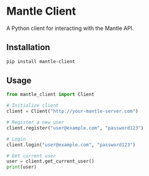 # Mantle Client

A Python client for interacting with the Mantle API.

## Installation

```bash
pip install mantle-client
```

## Usage

```python
from mantle_client import Client

# Initialize client
client = Client("http://your-mantle-server.com")

# Register a new user
client.register("user@example.com", "password123")

# Login
client.login("user@example.com", "password123")

# Get current user
user = client.get_current_user()
print(user)
```
